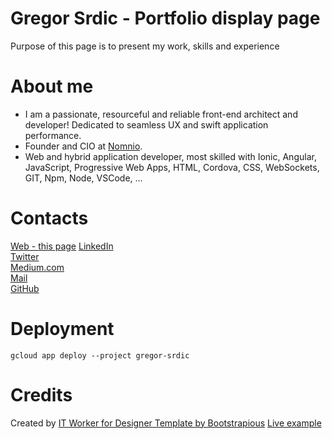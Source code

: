# Gregor Srdic - Portfolio display page
Purpose of this page is to present my work, skills and experience
# About me
* I am a passionate, resourceful and reliable front-end architect and developer! Dedicated to seamless UX and swift application performance.   
* Founder and CIO at [Nomnio](http://www.nomnio.com).
* Web and hybrid application developer, most skilled with Ionic, Angular, JavaScript, Progressive Web Apps, HTML, Cordova, CSS, WebSockets, GIT, Npm, Node, VSCode, ...      
# Contacts
[Web - this page](https://gregor-srdic.appspot.com/)
[LinkedIn](https://www.linkedin.com/in/gregorsrdic)   
[Twitter](https://twitter.com/greggsi)   
[Medium.com](https://medium.com/@gregor.srdic)   
[Mail](mailto:gregor.srdic@gmail.com)   
[GitHub](https://github.com/gregor-srdic)
# Deployment
```gcloud app deploy --project gregor-srdic```
# Credits
Created by [IT Worker for Designer Template by Bootstrapious](http://bootstrapious.com)
[Live example](http://it-worker.ondrejsvestka.cz/)